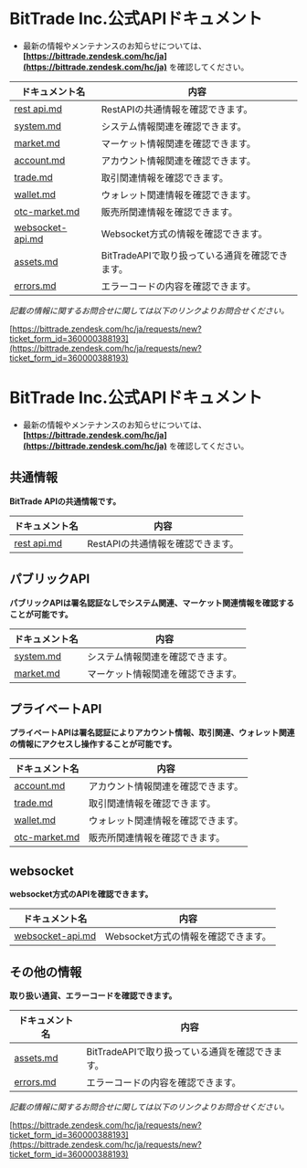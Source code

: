 #  BitTrade Inc.公式APIドキュメント


* 最新の情報やメンテナンスのお知らせについては、**[https://bittrade.zendesk.com/hc/ja](https://bittrade.zendesk.com/hc/ja)** を確認してください。

ドキュメント名 | 内容
------------ | ------------
[rest api.md](./rest-api.md) | RestAPIの共通情報を確認できます。
[system.md](./system.md) | システム情報関連を確認できます。
[market.md](./market.md) | マーケット情報関連を確認できます。
[account.md](./account.md) | アカウント情報関連を確認できます。
[trade.md](./trade.md) | 取引関連情報を確認できます。
[wallet.md](./wallet.md) | ウォレット関連情報を確認できます。
[otc-market.md](.otc-market.md) | 販売所関連情報を確認できます。
[websocket-api.md](./websocket-api.md) | Websocket方式の情報を確認できます。
[assets.md](./assets.md) | BitTradeAPIで取り扱っている通貨を確認できます。
[errors.md](./errors.md) | エラーコードの内容を確認できます。


_記載の情報に関するお問合せに関しては以下のリンクよりお問合せください。_

[https://bittrade.zendesk.com/hc/ja/requests/new?ticket_form_id=360000388193](https://bittrade.zendesk.com/hc/ja/requests/new?ticket_form_id=360000388193)



#  BitTrade Inc.公式APIドキュメント


* 最新の情報やメンテナンスのお知らせについては、**[https://bittrade.zendesk.com/hc/ja](https://bittrade.zendesk.com/hc/ja)** を確認してください。



## 共通情報

**BitTrade APIの共通情報です。**

ドキュメント名 | 内容
------------ | ------------
[rest api.md](./rest-api.md) | RestAPIの共通情報を確認できます。


## パブリックAPI

**パブリックAPIは署名認証なしでシステム関連、マーケット関連情報を確認することが可能です。**

ドキュメント名 | 内容
------------ | ------------
[system.md](./system.md) | システム情報関連を確認できます。
[market.md](./market.md) | マーケット情報関連を確認できます。


## プライベートAPI

**プライベートAPIは署名認証によりアカウント情報、取引関連、ウォレット関連の情報にアクセスし操作することが可能です。**

ドキュメント名 | 内容
------------ | ------------
[account.md](./account.md) | アカウント情報関連を確認できます。
[trade.md](./trade.md) | 取引関連情報を確認できます。
[wallet.md](./wallet.md) | ウォレット関連情報を確認できます。
[otc-market.md](.otc-market.md) | 販売所関連情報を確認できます。


## websocket

**websocket方式のAPIを確認できます。**

ドキュメント名 | 内容
------------ | ------------
[websocket-api.md](./websocket-api.md) | Websocket方式の情報を確認できます。


## その他の情報

**取り扱い通貨、エラーコードを確認できます。**

ドキュメント名 | 内容
------------ | ------------
[assets.md](./assets.md) | BitTradeAPIで取り扱っている通貨を確認できます。
[errors.md](./errors.md) | エラーコードの内容を確認できます。


_記載の情報に関するお問合せに関しては以下のリンクよりお問合せください。_

[https://bittrade.zendesk.com/hc/ja/requests/new?ticket_form_id=360000388193](https://bittrade.zendesk.com/hc/ja/requests/new?ticket_form_id=360000388193)


